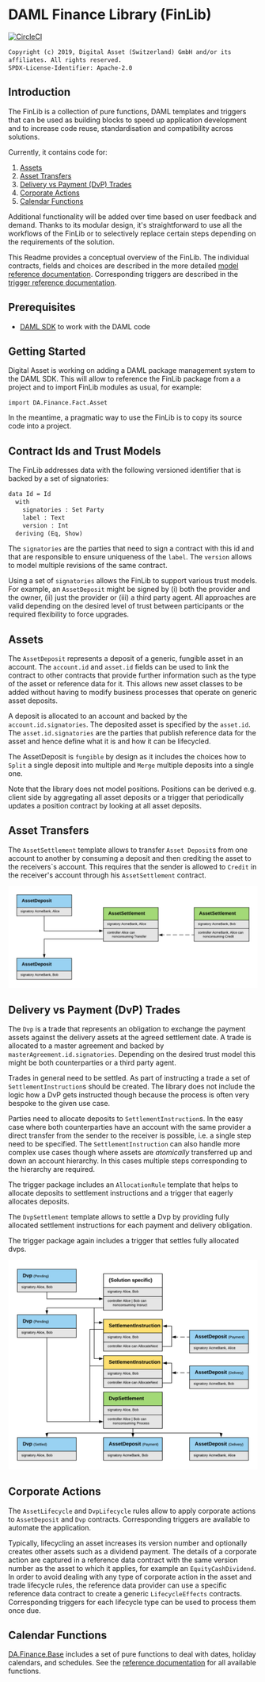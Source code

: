 # DAML Finance Library (FinLib)

[![CircleCI](https://circleci.com/gh/digital-asset/lib-finance.svg?style=svg)](https://circleci.com/gh/digital-asset/lib-finance)

    Copyright (c) 2019, Digital Asset (Switzerland) GmbH and/or its affiliates. All rights reserved.
    SPDX-License-Identifier: Apache-2.0

## Introduction

The FinLib is a collection of pure functions, DAML templates and triggers
that can be used as building blocks to speed up application development and
to increase code reuse, standardisation and compatibility across solutions.

Currently, it contains code for:

1. [Assets](#assets)
2. [Asset Transfers](#asset-transfers)
3. [Delivery vs Payment (DvP) Trades](#delivery-vs-payment-(dvp)-trades)
4. [Corporate Actions](#corporate-actions)
5. [Calendar Functions](#calendar-functions)

Additional functionality will be added over time based on user feedback
and demand. Thanks to its modular design, it's straightforward to use
all the workflows of the FinLib or to selectively replace certain steps
depending on the requirements of the solution.

This Readme provides a conceptual overview of the FinLib. The individual
contracts, fields and choices are described in the more detailed
[model reference documentation](docs/Reference_Model.md). Corresponding triggers are
described in the [trigger reference documentation](docs/Reference_Trigger.md).

## Prerequisites

* [DAML SDK](https://daml.com/) to work with the DAML code

## Getting Started

Digital Asset is working on adding a DAML package management system to
the DAML SDK. This will allow to reference the FinLib package from a
a project and to import FinLib modules as usual, for example:

```
import DA.Finance.Fact.Asset
```

In the meantime, a pragmatic way to use the FinLib is to copy its
source code into a project.

## Contract Ids and Trust Models

The FinLib addresses data with the following versioned identifier that is
backed by a set of signatories:

```
data Id = Id
  with
    signatories : Set Party
    label : Text
    version : Int
  deriving (Eq, Show)
```

The `signatories` are the parties that need to sign a contract with this id
and that are responsible to ensure uniqueness of the `label`. The `version`
allows to model multiple revisions of the same contract.

Using a set of `signatories` allows the FinLib to support various trust models.
For example, an `AssetDeposit` might be signed by (i) both the provider and
the owner, (ii) just the provider or (iii) a third party agent. All approaches
are valid depending on the desired level of trust between participants or the
required flexibility to force upgrades.

## Assets

The `AssetDeposit` represents a deposit of a generic, fungible asset in an account.
The `account.id` and `asset.id` fields can be used to link the contract to other contracts
that provide further information such as the type of the asset or reference data for it.
This allows new asset classes to be added without having to modify business processes that
operate on generic asset deposits.

A deposit is allocated to an account and backed by the `account.id.signatories`. The
deposited asset is specified by the `asset.id`. The `asset.id.signatories` are
the parties that publish reference data for the asset and hence define what
it is and how it can be lifecycled.

The AssetDeposit is `fungible` by design as it includes the choices how to `Split` a single
deposit into multiple and `Merge` multiple deposits into a single one.

Note that the library does not model positions. Positions can be derived e.g. client
side by aggregating all asset deposits or a trigger that periodically updates a position
contract by looking at all asset deposits.

## Asset Transfers

The `AssetSettlement` template allows to transfer `Asset Deposit`s from one account
to another by consuming a deposit and then crediting the asset to the receivers\`s
account. This requires that the sender is allowed to `Credit` in the receiver's
account through his `AssetSettlement` contract.

![AssetSettlement](docs/AssetSettlement.png)

## Delivery vs Payment (DvP) Trades

The `Dvp` is a trade that represents an obligation to exchange the payment assets
against the delivery assets at the agreed settlement date. A trade is allocated to
a master agreement and backed by `masterAgreement.id.signatories`. Depending on the 
desired trust model this might be both counterparties or a third party agent.

Trades in general need to be settled. As part of instructing a trade a set of
`SettlementInstruction`s should be created. The library does not include the logic
how a DvP gets instructed though because the process is often very bespoke to the
given use case.

Parties need to allocate deposits to `SettlementInstruction`s. In
the easy case where both counterparties have an account with the same provider a
direct transfer from the sender to the receiver is possible, i.e. a single step
need to be specified. The `SettlementInstruction` can also handle more complex use
cases though where assets are *atomically* transferred up and down an account hierarchy.
In this cases multiple steps corresponding to the hierarchy are required.

The trigger package includes an `AllocationRule` template that helps to allocate
deposits to settlement instructions and a trigger that eagerly allocates deposits. 

The `DvpSettlement` template allows to settle a Dvp by providing fully allocated
settlement instructions for each payment and delivery obligation.

The trigger package again includes a trigger that settles fully allocated dvps.

![DvP](docs/DvP.png)

## Corporate Actions

The `AssetLifecycle` and `DvpLifecycle` rules allow to apply corporate actions
to `AssetDeposit` and `Dvp` contracts. Corresponding triggers are available to
automate the application.

Typically, lifecycling an asset increases its version number and optionally
creates other assets such as a dividend payment. The details of a corporate action
are captured in a reference data contract with the same version number as the asset
to which it applies, for example an `EquityCashDividend`. In order to avoid dealing
with any type of corporate action in the asset and trade lifecycle rules, the reference
data provider can use a specific reference data contract to create a generic
`LifecycleEffects` contracts. Corresponding triggers for each lifecycle type can be
used to process them once due.

<!-- TODO: new picture -->

## Calendar Functions

[DA.Finance.Base](daml/DA/Finance/Base) includes a set of pure functions to deal
with dates, holiday calendars, and schedules. See the [reference documentation](docs/Reference.md)
for all available functions.
